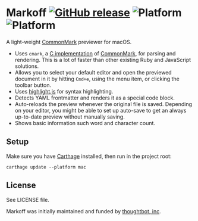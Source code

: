 # Markoff [![GitHub release](https://img.shields.io/github/release/kaishin/markoff.svg)]() ![Platform](https://img.shields.io/badge/platform-OS%20X-lightgrey.svg) ![Platform](https://img.shields.io/badge/license-ISC-lightgrey.svg)
A light-weight [CommonMark] previewer for macOS.

- Uses `cmark`, a [C implementation][cmark] of [CommonMark], for parsing and
rendering. This is a lot of faster than other existing Ruby and JavaScript
solutions.
- Allows you to select your default editor and open the previewed document in it
by hitting `Cmd+e`, using the menu item, or clicking the toolbar button.
- Uses [highlight.js] for syntax highlighting.
- Detects YAML frontmatter and renders it as a special code block.
- Auto-reloads the preview whenever the original file is saved. Depending on
your editor, you might be able to set up auto-save to get an always up-to-date
preview without manually saving.
- Shows basic information such word and character count.


## Setup

Make sure you have [Carthage] installed, then run in the project root:

~~~shell
carthage update --platform mac
~~~

## License

See LICENSE file.

Markoff was initially maintained and funded by [thoughtbot, inc](https://thoughtbot.com).

[cmark]: https://github.com/jgm/cmark
[CommonMark]: http://commonmark.org
[highlight.js]: https://highlightjs.org
[LICENSE]: https://raw.githubusercontent.com/kaishin/Markoff/master/LICENSE
[Carthage]: https://github.com/Carthage/Carthage
